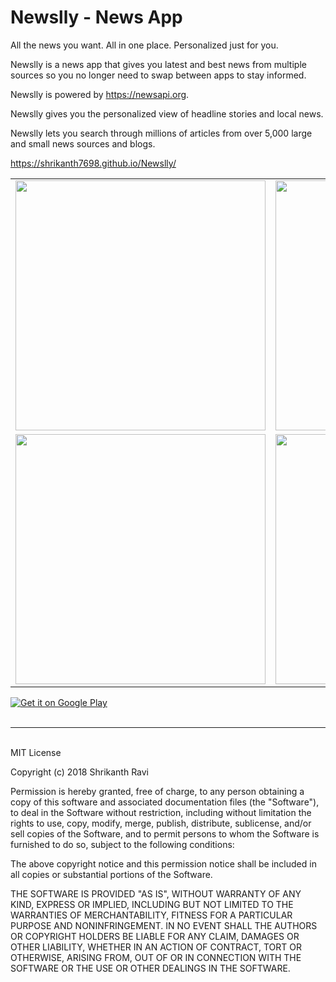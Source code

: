 # Newslly - News App

All the news you want. All in one place. Personalized just for you.

Newslly is a news app that gives you latest and best news from multiple sources so you no longer need to swap between apps to stay informed. 

Newslly is powered by https://newsapi.org.

Newslly gives you the personalized view of headline stories and local news.

Newslly lets you search through millions of articles from over 5,000 large and small news sources and blogs.

https://shrikanth7698.github.io/Newslly/

<table>
  <tr>
    <td>
       <img src="https://drive.google.com/uc?id=0BxE4nZyoHJnbbHRNV3ZUWjJQbkZOUkNSVlg4am1ka0stUmVr" width="400">
    </td>
    <td>
      <img src="https://drive.google.com/uc?id=0BxE4nZyoHJnbb2RIVU5KTkk4R3VjVFJLUTV3UEtJQkxERUw4" width="400">
    </td>    
  </tr>
  <tr>
    <td>
      <img src="https://drive.google.com/uc?id=0BxE4nZyoHJnbZ08za29oNkVsNHpxSkZ6SmFiZUVjNnl0VkhN" width="400">
    </td>
    <td>
      <img src="https://drive.google.com/uc?id=0BxE4nZyoHJnbOUw5M1FLNFpZNHBTRGhkVFRQME1BSVU2M3VB" width="400">
    </td>

  </tr>
</table>
<a href='https://play.google.com/store/apps/details?id=com.shrikanthravi.newslly&hl=en&pcampaignid=MKT-Other-global-all-co-prtnr-py-PartBadge-Mar2515-1'><img alt='Get it on Google Play' src='https://play.google.com/intl/en_us/badges/images/generic/en_badge_web_generic.png'/></a>

<br>
<br>
<hr>
<br>
MIT License

Copyright (c) 2018 Shrikanth Ravi

Permission is hereby granted, free of charge, to any person obtaining a copy
of this software and associated documentation files (the "Software"), to deal
in the Software without restriction, including without limitation the rights
to use, copy, modify, merge, publish, distribute, sublicense, and/or sell
copies of the Software, and to permit persons to whom the Software is
furnished to do so, subject to the following conditions:

The above copyright notice and this permission notice shall be included in all
copies or substantial portions of the Software.

THE SOFTWARE IS PROVIDED "AS IS", WITHOUT WARRANTY OF ANY KIND, EXPRESS OR
IMPLIED, INCLUDING BUT NOT LIMITED TO THE WARRANTIES OF MERCHANTABILITY,
FITNESS FOR A PARTICULAR PURPOSE AND NONINFRINGEMENT. IN NO EVENT SHALL THE
AUTHORS OR COPYRIGHT HOLDERS BE LIABLE FOR ANY CLAIM, DAMAGES OR OTHER
LIABILITY, WHETHER IN AN ACTION OF CONTRACT, TORT OR OTHERWISE, ARISING FROM,
OUT OF OR IN CONNECTION WITH THE SOFTWARE OR THE USE OR OTHER DEALINGS IN THE
SOFTWARE.
